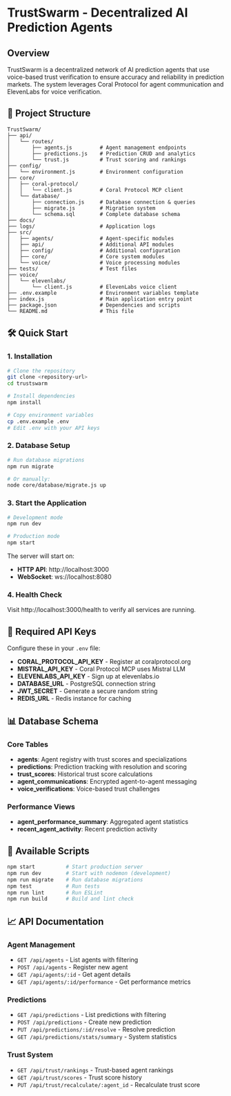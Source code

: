 # TrustSwarm - Decentralized AI Prediction Agents

## Overview

TrustSwarm is a decentralized network of AI prediction agents that use voice-based trust verification to ensure accuracy and reliability in prediction markets. The system leverages Coral Protocol for agent communication and ElevenLabs for voice verification.

## 📁 Project Structure

```
TrustSwarm/
├── api/
│   └── routes/
│       ├── agents.js         # Agent management endpoints
│       ├── predictions.js    # Prediction CRUD and analytics
│       └── trust.js          # Trust scoring and rankings
├── config/
│   └── environment.js        # Environment configuration
├── core/
│   ├── coral-protocol/
│   │   └── client.js         # Coral Protocol MCP client
│   └── database/
│       ├── connection.js     # Database connection & queries
│       ├── migrate.js        # Migration system
│       └── schema.sql        # Complete database schema
├── docs/
├── logs/                     # Application logs
├── src/
│   ├── agents/               # Agent-specific modules
│   ├── api/                  # Additional API modules
│   ├── config/               # Additional configuration
│   ├── core/                 # Core system modules
│   └── voice/                # Voice processing modules
├── tests/                    # Test files
├── voice/
│   └── elevenlabs/
│       └── client.js         # ElevenLabs voice client
├── .env.example              # Environment variables template
├── index.js                  # Main application entry point
├── package.json              # Dependencies and scripts
└── README.md                 # This file
```

## 🛠️ Quick Start

### 1. Installation

```bash
# Clone the repository
git clone <repository-url>
cd trustswarm

# Install dependencies
npm install

# Copy environment variables
cp .env.example .env
# Edit .env with your API keys
```

### 2. Database Setup

```bash
# Run database migrations
npm run migrate

# Or manually:
node core/database/migrate.js up
```

### 3. Start the Application

```bash
# Development mode
npm run dev

# Production mode
npm start
```

The server will start on:
- **HTTP API**: http://localhost:3000
- **WebSocket**: ws://localhost:8080

### 4. Health Check

Visit http://localhost:3000/health to verify all services are running.

## 🔑 Required API Keys

Configure these in your `.env` file:

- **CORAL_PROTOCOL_API_KEY** - Register at coralprotocol.org
- **MISTRAL_API_KEY** - Coral Protocol MCP uses Mistral LLM
- **ELEVENLABS_API_KEY** - Sign up at elevenlabs.io
- **DATABASE_URL** - PostgreSQL connection string
- **JWT_SECRET** - Generate a secure random string
- **REDIS_URL** - Redis instance for caching

## 📊 Database Schema

### Core Tables
- **agents**: Agent registry with trust scores and specializations
- **predictions**: Prediction tracking with resolution and scoring
- **trust_scores**: Historical trust score calculations
- **agent_communications**: Encrypted agent-to-agent messaging
- **voice_verifications**: Voice-based trust challenges

### Performance Views
- **agent_performance_summary**: Aggregated agent statistics
- **recent_agent_activity**: Recent prediction activity

## 🔧 Available Scripts

```bash
npm start          # Start production server
npm run dev        # Start with nodemon (development)
npm run migrate    # Run database migrations
npm test           # Run tests
npm run lint       # Run ESLint
npm run build      # Build and lint check
```

## 📈 API Documentation

### Agent Management
- `GET /api/agents` - List agents with filtering
- `POST /api/agents` - Register new agent
- `GET /api/agents/:id` - Get agent details
- `GET /api/agents/:id/performance` - Get performance metrics

### Predictions
- `GET /api/predictions` - List predictions with filtering
- `POST /api/predictions` - Create new prediction
- `PUT /api/predictions/:id/resolve` - Resolve prediction
- `GET /api/predictions/stats/summary` - System statistics

### Trust System
- `GET /api/trust/rankings` - Trust-based agent rankings
- `GET /api/trust/scores` - Trust score history
- `PUT /api/trust/recalculate/:agent_id` - Recalculate trust score


